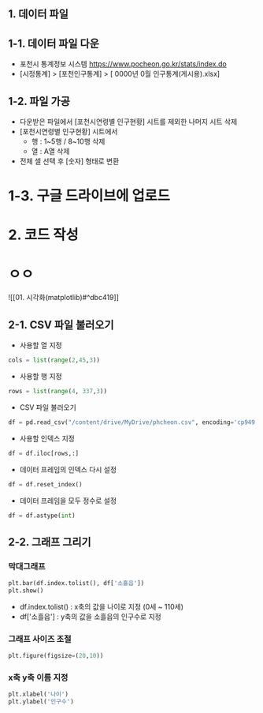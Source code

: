## 1. 데이터 파일
## 1-1. 데이터 파일 다운
-  포천시 통계정보 시스템
    <https://www.pocheon.go.kr/stats/index.do>
- [시정통계] > [포천인구통계] > [ 0000년 0월 인구통계(게시용).xlsx]

## 1-2. 파일 가공
- 다운받은 파일에서 [포천시연령별 인구현황] 시트를 제외한 나머지 시트 삭제
- [포천시연령별 인구현황] 시트에서 
	- 행 : 1~5행 / 8~10행 삭제
	- 열 : A열 삭제
- 전체 셀 선택 후 [숫자] 형태로 변환

# 1-3. 구글 드라이브에 업로드


# 2. 코드 작성

# ㅇㅇ
![[01. 시각화(matplotlib)#^dbc419]]




## 2-1. CSV 파일 불러오기
- 사용할 열 지정
```python
cols = list(range(2,45,3))
```

- 사용할 행 지정
```python
rows = list(range(4, 337,3))
```

- CSV 파일 불러오기
```python
df = pd.read_csv("/content/drive/MyDrive/phcheon.csv", encoding='cp949', usecols=cols, header=0)
```

- 사용할 인덱스 지정
```python
df = df.iloc[rows,:]
```

- 데이터 프레임의 인덱스 다시 설정
```python
df = df.reset_index()
```

- 데이터 프레임을 모두 정수로 설정
```python
df = df.astype(int)
```


## 2-2. 그래프 그리기
### 막대그래프
```python
plt.bar(df.index.tolist(), df['소흘읍'])
plt.show()
```
- df.index.tolist() : x축의 값을 나이로 지정 (0세 ~ 110세)
- df['소흘읍'] : y축의 값을 소흘읍의 인구수로 지정

### 그래프 사이즈 조절
```python
plt.figure(figsize=(20,10))
```

### x축 y축 이름 지정
```python
plt.xlabel('나이')
plt.ylabel('인구수')
```